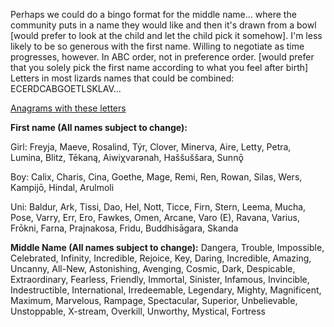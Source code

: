 Perhaps we could do a bingo format for the middle name... where the community puts in a name they would like and then it's drawn from a bowl [would prefer to look at the child and let the child pick it somehow]. 
I'm less likely to be so generous with the first name. Willing to negotiate as time progresses, however. In ABC order, not in preference order. [would prefer that you solely pick the first name according to what you feel after birth]
Letters in most lizards names that could be combined: ECERDCABGOETLSKLAV...

[Anagrams with these letters](https://word.tips/unscramble/ECERDCABGOETLSK?v=v348)

**First name (All names subject to change):**

Girl: Freyja, Maeve, Rosalind, Týr, Clover, Minerva, Aire, Letty, Petra, Lumina, Blitz, Tēkaną, Aiwiχνarənah, Haššuššara, Sunnǭ

Boy: Calix, Charis, Cina, Goethe, Mage, Remi, Ren, Rowan, Silas, Wers, Kampijō, Hindal, Arulmoli

Uni: Baldur, Ark, Tissi, Dao, Hel, Nott, Ticce, Firn, Stern, Leema, Mucha, Pose, Varry, Err, Ero, Fawkes, Omen, Arcane, Varo (E), Ravana, Varius, Frōkni, Farna, Prajnakosa, Fridu, Buddhisāgara, Skanda

**Middle Name (All names subject to change):**
Dangera, Trouble, Impossible, Celebrated, Infinity, Incredible, Rejoice, Key, Daring, Incredible, Amazing, Uncanny, All-New, Astonishing, Avenging, Cosmic, Dark, Despicable, Extraordinary, Fearless, Friendly, Immortal, Sinister, Infamous, Invincible, Indestructible, International, Irredeemable, Legendary, Mighty, Magnificent, Maximum, Marvelous, Rampage, Spectacular, Superior, Unbelievable, Unstoppable, X-stream, Overkill, Unworthy, Mystical, Fortress
